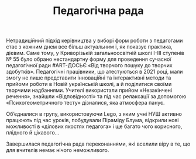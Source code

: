 ﻿---
title: Педагогічна рада #ART-ДОСЬЄ «Від творчого пошуку до творчих здобутків»
---

Нетрадиційний підхід керівництва у виборі форм роботи з педагогами  стає з кожним днем все більш актуальним і,  як показує практика,  дієвим. Саме тому, у Криворізькій загальноосвітній школі І-ІІІ ступенів № 55 було обрано нестандартну форму для проведення  сучасної педагогічної ради #ART-ДОСЬЄ «Від творчого пошуку до творчих здобутків». Педагогічні працівники, що атестуються в 2021 році, мали змогу не лише представити  інноваційні та інтерактивні методи та прийоми роботи в Новій українській школі, а й  поділитися своїми творчими надбаннями. Учителі використали прийом «Незакінчені речення», знайшли «Відповідності» та під час релаксації за допомогою «Психогеометричного тесту» дізналися, яка атмосфера панує.

Об’єдналися в групу, використовуючи Lego, з яким учні НУШ активно працюють під час уроків, побудували Піраміду Блума, відкрили нові можливості в «ділових якостях педагога»  і ще багато чого корисного, плідного й цікавого…

Завершилася педагогічна рада переконаннями, які вселили віру в те, що для вчителів немає нічого неможливого.

<slideshow></slideshow>
